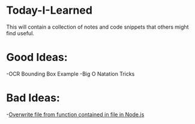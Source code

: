 # Today-I-Learned
This will contain a collection of notes and code snippets that others might find useful.

# Good Ideas:
-OCR Bounding Box Example
-Big O Natation Tricks
# Bad Ideas:
-[Overwrite file from function contained in file in Node.js](https://github.com/dthulin/Today-I-Learned/blob/master/NodeFunctionCanOverwriteFileContainingFunction.js)
